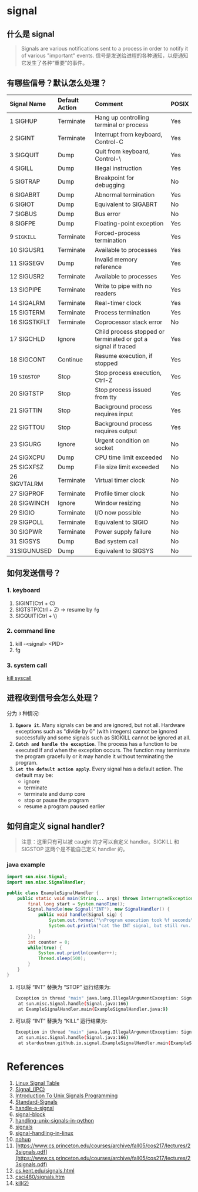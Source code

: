
# signal

## 什么是 signal

> Signals are various notifications sent to a process in order to notify it of various "important" events. 
> 信号是发送给进程的各种通知，以便通知它发生了各种“重要”的事件。

## 有哪些信号？默认怎么处理？

| Signal Name  | Default Action | Comment                                                       | POSIX |
| :----------- | :------------- | :------------------------------------------------------------ | :---- |
| 1 SIGHUP     | Terminate      | Hang up controlling terminal or process                       | Yes   |
| 2 SIGINT     | Terminate      | Interrupt from keyboard, Control-C                            | Yes   |
| 3 SIGQUIT    | Dump           | Quit from keyboard, Control-\                                 | Yes   |
| 4 SIGILL     | Dump           | Illegal instruction                                           | Yes   |
| 5 SIGTRAP    | Dump           | Breakpoint for debugging                                      | No    |
| 6 SIGABRT    | Dump           | Abnormal termination                                          | Yes   |
| 6 SIGIOT     | Dump           | Equivalent to SIGABRT                                         | No    |
| 7 SIGBUS     | Dump           | Bus error                                                     | No    |
| 8 SIGFPE     | Dump           | Floating-point exception                                      | Yes   |
| 9 `SIGKILL`  | Terminate      | Forced-process termination                                    | Yes   |
| 10 SIGUSR1   | Terminate      | Available to processes                                        | Yes   |
| 11 SIGSEGV   | Dump           | Invalid memory reference                                      | Yes   |
| 12 SIGUSR2   | Terminate      | Available to processes                                        | Yes   |
| 13 SIGPIPE   | Terminate      | Write to pipe with no readers                                 | Yes   |
| 14 SIGALRM   | Terminate      | Real-timer clock                                              | Yes   |
| 15 SIGTERM   | Terminate      | Process termination                                           | Yes   |
| 16 SIGSTKFLT | Terminate      | Coprocessor stack error                                       | No    |
| 17 SIGCHLD   | Ignore         | Child process stopped or terminated or got a signal if traced | Yes   |
| 18 SIGCONT   | Continue       | Resume execution, if stopped                                  | Yes   |
| 19 `SIGSTOP` | Stop           | Stop process execution, Ctrl-Z                                | Yes   |
| 20 SIGTSTP   | Stop           | Stop process issued from tty                                  | Yes   |
| 21 SIGTTIN   | Stop           | Background process requires input                             | Yes   |
| 22 SIGTTOU   | Stop           | Background process requires output                            | Yes   |
| 23 SIGURG    | Ignore         | Urgent condition on socket                                    | No    |
| 24 SIGXCPU   | Dump           | CPU time limit exceeded                                       | No    |
| 25 SIGXFSZ   | Dump           | File size limit exceeded                                      | No    |
| 26 SIGVTALRM | Terminate      | Virtual timer clock                                           | No    |
| 27 SIGPROF   | Terminate      | Profile timer clock                                           | No    |
| 28 SIGWINCH  | Ignore         | Window resizing                                               | No    |
| 29 SIGIO     | Terminate      | I/O now possible                                              | No    |
| 29 SIGPOLL   | Terminate      | Equivalent to SIGIO                                           | No    |
| 30 SIGPWR    | Terminate      | Power supply failure                                          | No    |
| 31 SIGSYS    | Dump           | Bad system call                                               | No    |
| 31SIGUNUSED  | Dump           | Equivalent to SIGSYS                                          | No    |

## 如何发送信号？

### 1. keyboard
1. SIGINT(Ctrl + C)
2. SIGTSTP(Ctrl + Z) -> resume by `fg`
3. SIGQUIT(Ctrl + \\)

### 2. command line
1.  kill -\<signal\> \<PID\>
2.  fg 

### 3. system call

[kill syscall](https://man7.org/linux/man-pages/man2/kill.2.html)


## 进程收到信号会怎么处理？

分为 `3` 种情况:

1. **`Ignore it`**. Many signals can be and are ignored, but not all. Hardware exceptions such as "divide by 0" (with integers) cannot be ignored successfully and some signals such as SIGKILL cannot be ignored at all.
2. **`Catch and handle the exception`**. The process has a function to be executed if and when the exception occurs. The function may terminate the program gracefully or it may handle it without terminating the program.
3. **`Let the default action apply`**. Every signal has a default action. The default may be:
   - ignore
   - terminate
   - terminate and dump core
   - stop or pause the program
   - resume a program paused earlier

## 如何自定义 signal handler?

> 注意：这里只有可以被 caught 的才可以自定义 handler。SIGKILL 和 SIGSTOP 这两个是不能自己定义 handler 的。

### java example

```java
import sun.misc.Signal;
import sun.misc.SignalHandler;

public class ExampleSignalHandler {
    public static void main(String... args) throws InterruptedException {
        final long start = System.nanoTime();
        Signal.handle(new Signal("INT"), new SignalHandler() {
            public void handle(Signal sig) {
                System.out.format("\nProgram execution took %f seconds\n", (System.nanoTime() - start) / 1e9f);
                System.out.println("cat the INT signal, but still run.....😄");
            }
        });
        int counter = 0;
        while(true) {
            System.out.println(counter++);
            Thread.sleep(500);
        }
    }
}
```

1. 可以将 “INT” 替换为 “STOP” 运行结果为:
   ```bash
   Exception in thread "main" java.lang.IllegalArgumentException: Signal already used by VM or OS: SIGSTOP
	at sun.misc.Signal.handle(Signal.java:166)
	at ExampleSignalHandler.main(ExampleSignalHandler.java:9)
   ```
2. 可以将 “INT” 替换为 “KILL” 运行结果为:
   ```bash
   Exception in thread "main" java.lang.IllegalArgumentException: Signal already used by VM or OS: SIGKILL
	at sun.misc.Signal.handle(Signal.java:166)
	at stardustman.github.io.signal.ExampleSignalHandler.main(ExampleSignalHandler.java:9)
   ```



# References


1. [Linux Signal Table](https://chromium.googlesource.com/chromiumos/docs/+/HEAD/constants/signals.md)
2. [Signal_(IPC)](https://en.wikipedia.org/wiki/Signal_(IPC))
3. [Introduction To Unix Signals Programming](https://www.cs.kent.edu/~ruttan/sysprog/lectures/signals.html)
4. [Standard-Signals](https://www.gnu.org/software/libc/manual/html_node/Standard-Signals.html)
5. [handle-a-signal](https://rosettacode.org/wiki/Handle_a_signal#Java)
6. [signal-block](https://man7.org/linux/man-pages/man2/sigprocmask.2.html)
7. [handling-unix-signals-in-python](https://stackabuse.com/handling-unix-signals-in-python/)
8. [signals](https://faculty.cs.niu.edu/~hutchins/csci480/signals.htm)
9. [signal-handling-in-linux](http://www.alexonlinux.com/signal-handling-in-linux)
10. [nohup](https://elixir.bootlin.com/busybox/latest/source/coreutils/nohup.c#L94)
11. [https://www.cs.princeton.edu/courses/archive/fall05/cos217/lectures/23signals.pdf](https://www.cs.princeton.edu/courses/archive/fall05/cos217/lectures/23signals.pdf)
12. [cs.kent.edu/signals.html](https://www.cs.kent.edu/~ruttan/sysprog/lectures/signals.html)
13. [csci480/signals.htm](https://faculty.cs.niu.edu/~hutchins/csci480/signals.htm)
14. [kill(2)](https://man7.org/linux/man-pages/man2/kill.2.html)
